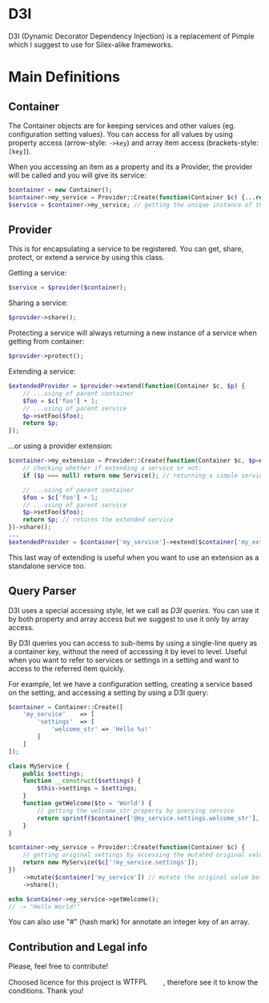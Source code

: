 # D3I
D3I (Dynamic Decorator Dependency Injection) is a replacement of Pimple which I suggest to use for Silex-alike frameworks.

# Main Definitions

## Container

The Container objects are for keeping services and other values (eg. configuration setting values). You can access
for all values by using property access (arrow-style: `->key`) and array item access (brackets-style: `[key]`).

When you accessing an item as a property and its a Provider, the provider will be called and you will give its service:
```php
$container = new Container();
$container->my_service = Provider::Create(function(Container $c) {...return $service;})->share(); // registering a service
$service = $container->my_service; // getting the unique instance of the "my_service" service
```

## Provider

This is for encapsulating a service to be registered. You can get, share, protect, or extend a service by using this
class.

Getting a service:
```php
$service = $provider($container);
```
Sharing a service:
```php
$provider->share();
```
Protecting a service will always returning a new instance of a service when getting from container:
```php
$provider->protect();
```
Extending a service:
```php
$extendedProvider = $provider->extend(function(Container $c, $p) {
	// ...using of parent container
	$foo = $c['foo'] + 1;
	// ...using of parent service
	$p->setFoo($foo);
	return $p;
});
```
...or using a provider extension:
```php
$container->my_extension = Provider::Create(function(Container $c, $p=null) {
	// checking whether if extending a service or not:
	if ($p === null) return new Service(); // returning a simple service rather than extending it

	// ...using of parent container
	$foo = $c['foo'] + 1;
	// ...using of parent service
	$p->setFoo($foo);
	return $p; // returns the extended service
})->share();
...
$extendedProvider = $container['my_service']->extend($container['my_extension']);
```
This last way of extending is useful when you want to use an extension as a standalone service too.

## Query Parser
D3I uses a special accessing style, let we call as _D3I queries_. You can use it by both property and array access
but we suggest to use it only by array access.

By D3I queries you can access to sub-items by using a single-line query as a container key, without the need of
accessing it by level to level. Useful when you want to refer to services or settings in a setting and want to access
to the referred item quickly.

For example, let we have a configuration setting, creating a service based on the setting, and accessing a setting by
using a D3I query:
```php
$container = Container::Create([
	'my_service'	=> [
		'settings'	=> [
			'welcome_str' => 'Hello %s!'
		]
	]
]);

class MyService {
	public $settings;
	function __construct($settings) {
		$this->settings = $settings;
	}
	function getWelcome($to = 'World') {
		// getting the welcome_str property by querying service
		return sprintf($container['@my_service.settings.welcome_str'], $to);
	}
}

$container->my_service = Provider::Create(function(Container $c) {
	// getting original settings by accessing the mutated original value of this provider
	return new MyService($c['!my_service.settings']);
})
	->mutate($container['my_service']) // mutate the original value before of overlapping it
	->share();

echo $container->my_service->getWelcome();
// -> "Hello World!"
```

You can also use "#" (hash mark) for annotate an integer key of an array.

## Contribution and Legal info
Please, feel free to contribute!

Choosed licence for this project is <a href="http://www.wtfpl.net/"><img
       src="http://www.wtfpl.net/wp-content/uploads/2012/12/wtfpl-badge-4.png"
       width="80" height="15" alt="WTFPL" /></a>, therefore see it to know the conditions. Thank you!